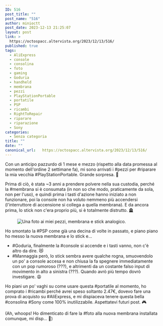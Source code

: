 ```yaml
---
ID: 516
post_title: ""
post_name: "516"
author: minioctt
post_date: 2023-12-13 21:25:07
layout: post
link: >
  https://octospacc.altervista.org/2023/12/13/516/
published: true
tags:
  - AliExpress
  - console
  - consolina
  - foto
  - gaming
  - Goduria
  - handheld
  - membrana
  - pezzi
  - PlayStationPortable
  - portatile
  - PSP
  - ricambi
  - RightToRepair
  - riparare
  - riparazione
  - Sony
categories:
  - Senza categoria
title: ""
date: ""
canonical_url:   https://octospacc.altervista.org/2023/12/13/516/
---
```

<!-- wp:paragraph -->
<p>Con un anticipo pazzurdo di 1 mese e mezzo (rispetto alla data promessa al momento dell'ordine 2 settimane fa), mi sono arrivati i #pezzi per #riparare la mia vecchia #PlayStationPortable. Grande sorpresa. 💎</p>
<!-- /wp:paragraph -->

<!-- wp:paragraph -->
<p>Prima di ciò, è stata ~3 anni a prendere polvere nella sua custodia, perché la #membrana si è consumata (in non so che modo, praticamente da sola, non per l'uso), e quindi prima i tasti d'azione hanno iniziato a non funzionare, poi la console non ha voluto nemmeno più accendersi (l'interruttore di accensione si collega a quella membrana). E da ancora prima, lo stick non c'era proprio più, si è totalmente distrutto. 🪦</p>
<!-- /wp:paragraph -->

<!-- wp:paragraph -->
<p></p>
<!-- /wp:paragraph -->

<!-- wp:image {"id":515,"sizeSlug":"large","linkDestination":"none"} -->
<figure class="wp-block-image size-large"><img src="{{site.cdnurl}}/assets/uploads/2023/12/image_editor_output_image342338872-1702498374655102424662613465852-960x1063.jpg" alt="Una foto ai miei pezzi, membrana e stick analogico." class="wp-image-515"/></figure>
<!-- /wp:image -->

<!-- wp:paragraph -->
<p></p>
<!-- /wp:paragraph -->

<!-- wp:paragraph -->
<p>Ho smontato la #PSP come già una decina di volte in passato, e piano piano ho messo la nuova membrana e lo stick e...</p>
<!-- /wp:paragraph -->

<!-- wp:list -->
<ul><!-- wp:list-item -->
<li> #Goduria, finalmente la #console si accende e i tasti vanno, non c'è altro da dire. 😻</li>
<!-- /wp:list-item -->

<!-- wp:list-item -->
<li>#Mannaggia però, lo stick sembra avere qualche rogna, smuovendolo un po' a console accesa e non chiusa la fa spegnere immediatamente con un pop rumoroso (???), e altrimenti da un costante falso input di movimento in alto a sinistra (???). Quando avrò più tempo dovrò investigare. 😩</li>
<!-- /wp:list-item --></ul>
<!-- /wp:list -->

<!-- wp:paragraph -->
<p>Ho piani un po' vaghi su come usare questa #portatile al momento, ho comprato i #ricambi perché avrei speso soltanto 2.47€, dovevo fare una prova di acquisto su #AliExpress, e mi dispiaceva tenere questa bella #consolina #Sony come 100% inutilizzabile. Aspettatevi futuri post. 🎮</p>
<!-- /wp:paragraph -->

<!-- wp:paragraph -->
<p>(Ah, whoops! Ho dimenticato di fare la #foto alla nuova membrana installata comunque, mi disp... 🤗)</p>
<!-- /wp:paragraph -->